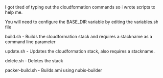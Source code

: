 I got tired of typing out the cloudformation commands so i wrote scripts to help me.

You will need to configure the BASE_DIR variable by editing the variables.sh file

build.sh        - Builds the cloudformation stack and requires a stackname as a command line parameter

update.sh       - Updates the cloudformation stack, also requires a stackname.

delete.sh       - Deletes the stack

packer-build.sh - Builds ami using nubis-builder
